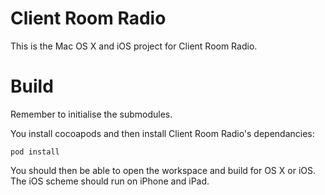 # Client Room Radio

This is the Mac OS X and iOS project for Client Room Radio.

# Build

Remember to initialise the submodules.

You install cocoapods and then install Client Room Radio's dependancies:

    pod install

You should then be able to open the workspace and build for OS X or iOS. The iOS scheme should run on iPhone and iPad.